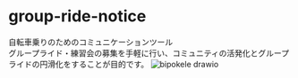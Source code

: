 # group-ride-notice
自転車乗りのためのコミュニケーションツール  
グループライド・練習会の募集を手軽に行い、コミュニティの活発化とグループライドの円滑化をすることが目的です。
![bipokele drawio](https://user-images.githubusercontent.com/78523393/137576629-fca9fe70-3924-4df0-a96f-7e64d063bfe6.png)
